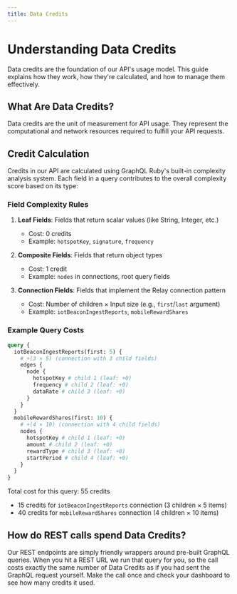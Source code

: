 ```yaml
---
title: Data Credits
---
```


# Understanding Data Credits

Data credits are the foundation of our API's usage model. This guide explains how they work, how they're calculated, and how to manage them effectively.

## What Are Data Credits?

Data credits are the unit of measurement for API usage. They represent the computational and network resources required to fulfill your API requests.

## Credit Calculation

Credits in our API are calculated using GraphQL Ruby's built-in complexity analysis system. Each field in a query contributes to the overall complexity score based on its type:

### Field Complexity Rules

1. **Leaf Fields**: Fields that return scalar values (like String, Integer, etc.)

   - Cost: 0 credits
   - Example: `hotspotKey`, `signature`, `frequency`

2. **Composite Fields**: Fields that return object types

   - Cost: 1 credit
   - Example: `nodes` in connections, root query fields

3. **Connection Fields**: Fields that implement the Relay connection pattern
   - Cost: Number of children × Input size (e.g., `first`/`last` argument)
   - Example: `iotBeaconIngestReports`, `mobileRewardShares`

### Example Query Costs

```graphql
query {
  iotBeaconIngestReports(first: 5) {
    # +(3 × 5) (connection with 3 child fields)
    edges {
      node {
        hotspotKey # child 1 (leaf: +0)
        frequency # child 2 (leaf: +0)
        dataRate # child 3 (leaf: +0)
      }
    }
  }
  mobileRewardShares(first: 10) {
    # +(4 × 10) (connection with 4 child fields)
    nodes {
      hotspotKey # child 1 (leaf: +0)
      amount # child 2 (leaf: +0)
      rewardType # child 3 (leaf: +0)
      startPeriod # child 4 (leaf: +0)
    }
  }
}
```

Total cost for this query: 55 credits

- 15 credits for `iotBeaconIngestReports` connection (3 children × 5 items)
- 40 credits for `mobileRewardShares` connection (4 children × 10 items)

## How do REST calls spend Data Credits?

Our REST endpoints are simply friendly wrappers around pre-built GraphQL queries. When you hit a REST URL we run that query for you, so the call costs
exactly the same number of Data Credits as if you had sent the GraphQL request yourself. Make the call once and check your dashboard to see how many
credits it used.
